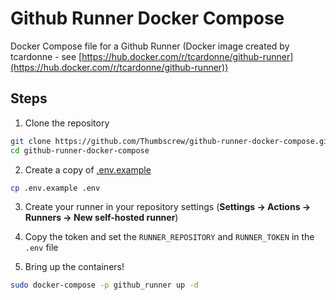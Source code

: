 # Github Runner Docker Compose
Docker Compose file for a Github Runner (Docker image created by tcardonne - see [https://hub.docker.com/r/tcardonne/github-runner](https://hub.docker.com/r/tcardonne/github-runner))

## Steps

1. Clone the repository

```bash
git clone https://github.com/Thumbscrew/github-runner-docker-compose.git
cd github-runner-docker-compose
```

2. Create a copy of [.env.example](.env.example)

```bash
cp .env.example .env
```

3. Create your runner in your repository settings (**Settings -> Actions -> Runners -> New self-hosted runner**)

4. Copy the token and set the `RUNNER_REPOSITORY` and `RUNNER_TOKEN` in the `.env` file

5. Bring up the containers!

```bash
sudo docker-compose -p github_runner up -d
```